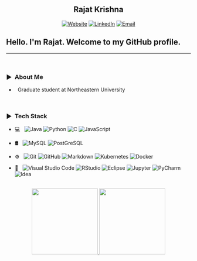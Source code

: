 <h2 align="center"> Rajat Krishna </h2>
<div align="center">
<a href="https://rajatkrishna.tech/"><img alt="Website" src="https://img.shields.io/badge/Website-https%3A%2F%2Frajatkrishna.tech-blue?style=flat-square&logo=google-chrome"></a>
<a href="https://www.linkedin.com/in/krishna-ra/"><img alt="LinkedIn" src="https://img.shields.io/badge/LinkedIn-Rajat%20Krishna-blue?style=flat-square&logo=linkedin"></a>
<a href="mailto:krishna.ra@northeastern.edu"><img alt="Email" src="https://img.shields.io/badge/Email-krishna.ra%40northeastern.edu-blue?style=flat-square&logo=gmail"></a>
</div>

## Hello. I'm Rajat. Welcome to my GitHub profile.
<hr>
</br>
<h3> &#x25B6; &nbsp;About Me </h3>

- &nbsp; Graduate student at Northeastern University
</br>
<h3> &#x25B6; &nbsp;Tech Stack</h3>

- 💻 &nbsp;
  ![Java](https://img.shields.io/badge/java-333333?style=flat&logo=openjdk&logoColor=white)
  ![Python](https://img.shields.io/badge/Python-333333?style=flat&logo=python&logoColor=blue)
  ![C](https://img.shields.io/badge/-C-333333?style=flat&logo=C%2B%2B&logoColor=00599C)
  ![JavaScript](https://img.shields.io/badge/JavaScript-323330?style=flat&logo=javascript&logoColor=F7DF1E)

- 🛢 &nbsp;
  ![MySQL](https://img.shields.io/badge/MySQL-333333?style=flat&logo=mysql&logoColor=white)
  ![PostGreSQL](https://img.shields.io/badge/PostgreSQL-333333?style=flat&logo=postgresql)

- ⚙️ &nbsp;
  ![Git](https://img.shields.io/badge/GIT-333333?style=flat&logo=git)
  ![GitHub](https://img.shields.io/badge/-GitHub-333333?style=flat&logo=github)
  ![Markdown](https://img.shields.io/badge/-Markdown-333333?style=flat&logo=markdown)
  ![Kubernetes](https://img.shields.io/badge/kubernetes-333333?&style=flat&logo=kubernetes)
  ![Docker](https://img.shields.io/badge/Docker-333333?style=flat&logo=docker)

- 🔧 &nbsp;
  ![Visual Studio Code](https://img.shields.io/badge/-Visual%20Studio%20Code-333333?style=flat&logo=visual-studio-code&logoColor=007ACC)
  ![RStudio](https://img.shields.io/badge/-RStudio-333333?style=flat&logo=rstudio)
  ![Eclipse](https://img.shields.io/badge/-Eclipse-333333?style=flat&logo=eclipse-ide&logoColor=2C2255)
  ![Jupyter](https://img.shields.io/badge/Jupyter-333333?&style=flat&logo=Jupyter)
  ![PyCharm](https://img.shields.io/badge/PyCharm-333333?&style=flat&logo=PyCharm&logoColor=white)
  ![Idea](https://img.shields.io/badge/IntelliJ_IDEA-333333?style=flat&logo=intellij-idea&logoColor=white)

<br/>

<a href="https://github.com/rajatkrishna">
<div align="center">
  <img height="180em" src="https://github-readme-stats-beta-self.vercel.app/api?username=rajatkrishna&theme=buefy&show_icons=true&count_private=true&hide_rank=true&hide=stars" />
  <img height="180em" src="https://github-readme-stats-beta-self.vercel.app/api/top-langs/?username=rajatkrishna&theme=buefy&layout=compact&langs_count=6&count_weight=1&size_weight=0" />
</div>
</a>

<br/>